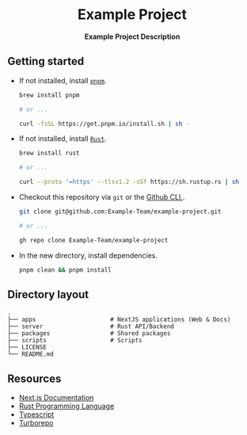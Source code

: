 <h1 align="center">Example Project</h1>

<p align="center">
  <b>Example Project Description</b>
</p>

## Getting started

- If not installed, install [`pnpm`](https://pnpm.io/).

  ```bash
  brew install pnpm

  # or ...

  curl -fsSL https://get.pnpm.io/install.sh | sh -
  ```

- If not installed, install [`Rust`](https://www.rust-lang.org/).

  ```bash
  brew install rust

  # or ...

  curl --proto '=https' --tlsv1.2 -sSf https://sh.rustup.rs | sh
  ```

- Checkout this repository via `git` or the [Github CLI.](https://cli.github.com/).

  ```bash
  git clone git@github.com:Example-Team/example-project.git

  # or ...

  gh repo clone Example-Team/example-project
  ```

- In the new directory, install dependencies.

  ```bash
  pnpm clean && pnpm install
  ```

## Directory layout

    .
    ├── apps                     # NextJS applications (Web & Docs)
    ├── server                   # Rust API/Backend
    ├── packages                 # Shared packages
    ├── scripts                  # Scripts
    ├── LICENSE
    └── README.md

## Resources

- [Next.js Documentation](https://nextjs.org/docs/getting-started)
- [Rust Programming Language](https://doc.rust-lang.org/book/)
- [Typescript](https://www.typescriptlang.org/docs/)
- [Turborepo](https://turbo.build/)
